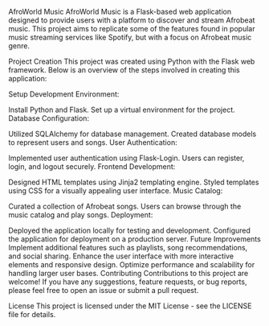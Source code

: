 AfroWorld Music
AfroWorld Music is a Flask-based web application designed to provide users with a platform to discover and stream Afrobeat music. This project aims to replicate some of the features found in popular music streaming services like Spotify, but with a focus on Afrobeat music genre.

Project Creation
This project was created using Python with the Flask web framework. Below is an overview of the steps involved in creating this application:

Setup Development Environment:

Install Python and Flask.
Set up a virtual environment for the project.
Database Configuration:

Utilized SQLAlchemy for database management.
Created database models to represent users and songs.
User Authentication:

Implemented user authentication using Flask-Login.
Users can register, login, and logout securely.
Frontend Development:

Designed HTML templates using Jinja2 templating engine.
Styled templates using CSS for a visually appealing user interface.
Music Catalog:

Curated a collection of Afrobeat songs.
Users can browse through the music catalog and play songs.
Deployment:

Deployed the application locally for testing and development.
Configured the application for deployment on a production server.
Future Improvements
Implement additional features such as playlists, song recommendations, and social sharing.
Enhance the user interface with more interactive elements and responsive design.
Optimize performance and scalability for handling larger user bases.
Contributing
Contributions to this project are welcome! If you have any suggestions, feature requests, or bug reports, please feel free to open an issue or submit a pull request.

License
This project is licensed under the MIT License - see the LICENSE file for details.